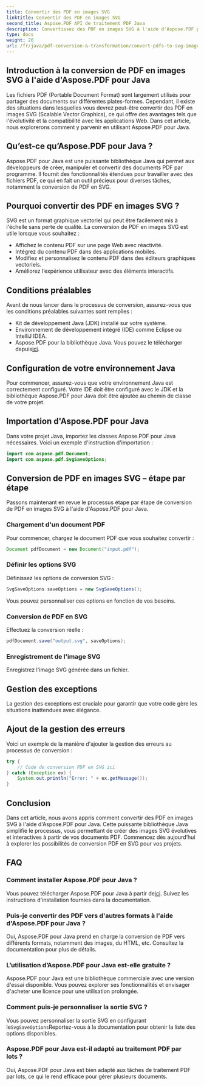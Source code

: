 ```yaml
---
title: Convertir des PDF en images SVG
linktitle: Convertir des PDF en images SVG
second_title: Aspose.PDF API de traitement PDF Java
description: Convertissez des PDF en images SVG à l'aide d'Aspose.PDF pour Java - Guide étape par étape pour une conversion transparente de PDF en SVG avec Aspose.PDF pour Java.
type: docs
weight: 20
url: /fr/java/pdf-conversion-&-transformation/convert-pdfs-to-svg-images/
---
```


## Introduction à la conversion de PDF en images SVG à l'aide d'Aspose.PDF pour Java

Les fichiers PDF (Portable Document Format) sont largement utilisés pour partager des documents sur différentes plates-formes. Cependant, il existe des situations dans lesquelles vous devrez peut-être convertir des PDF en images SVG (Scalable Vector Graphics), ce qui offre des avantages tels que l'évolutivité et la compatibilité avec les applications Web. Dans cet article, nous explorerons comment y parvenir en utilisant Aspose.PDF pour Java.

## Qu’est-ce qu’Aspose.PDF pour Java ?

Aspose.PDF pour Java est une puissante bibliothèque Java qui permet aux développeurs de créer, manipuler et convertir des documents PDF par programme. Il fournit des fonctionnalités étendues pour travailler avec des fichiers PDF, ce qui en fait un outil précieux pour diverses tâches, notamment la conversion de PDF en SVG.

## Pourquoi convertir des PDF en images SVG ?

SVG est un format graphique vectoriel qui peut être facilement mis à l'échelle sans perte de qualité. La conversion de PDF en images SVG est utile lorsque vous souhaitez :

- Affichez le contenu PDF sur une page Web avec réactivité.
- Intégrez du contenu PDF dans des applications mobiles.
- Modifiez et personnalisez le contenu PDF dans des éditeurs graphiques vectoriels.
- Améliorez l’expérience utilisateur avec des éléments interactifs.

## Conditions préalables

Avant de nous lancer dans le processus de conversion, assurez-vous que les conditions préalables suivantes sont remplies :

- Kit de développement Java (JDK) installé sur votre système.
- Environnement de développement intégré (IDE) comme Eclipse ou IntelliJ IDEA.
-  Aspose.PDF pour la bibliothèque Java. Vous pouvez le télécharger depuis[ici](https://releases.aspose.com/pdf/java/).

## Configuration de votre environnement Java

Pour commencer, assurez-vous que votre environnement Java est correctement configuré. Votre IDE doit être configuré avec le JDK et la bibliothèque Aspose.PDF pour Java doit être ajoutée au chemin de classe de votre projet.

## Importation d'Aspose.PDF pour Java

Dans votre projet Java, importez les classes Aspose.PDF pour Java nécessaires. Voici un exemple d'instruction d'importation :

```java
import com.aspose.pdf.Document;
import com.aspose.pdf.SvgSaveOptions;
```

## Conversion de PDF en images SVG – étape par étape

Passons maintenant en revue le processus étape par étape de conversion de PDF en images SVG à l'aide d'Aspose.PDF pour Java.

### Chargement d'un document PDF

Pour commencer, chargez le document PDF que vous souhaitez convertir :

```java
Document pdfDocument = new Document("input.pdf");
```

### Définir les options SVG

Définissez les options de conversion SVG :

```java
SvgSaveOptions saveOptions = new SvgSaveOptions();
```

Vous pouvez personnaliser ces options en fonction de vos besoins.

### Conversion de PDF en SVG

Effectuez la conversion réelle :

```java
pdfDocument.save("output.svg", saveOptions);
```

### Enregistrement de l'image SVG

Enregistrez l'image SVG générée dans un fichier.

## Gestion des exceptions

La gestion des exceptions est cruciale pour garantir que votre code gère les situations inattendues avec élégance.

## Ajout de la gestion des erreurs

Voici un exemple de la manière d'ajouter la gestion des erreurs au processus de conversion :

```java
try {
    // Code de conversion PDF en SVG ici
} catch (Exception ex) {
    System.out.println("Error: " + ex.getMessage());
}
```

## Conclusion

Dans cet article, nous avons appris comment convertir des PDF en images SVG à l'aide d'Aspose.PDF pour Java. Cette puissante bibliothèque Java simplifie le processus, vous permettant de créer des images SVG évolutives et interactives à partir de vos documents PDF. Commencez dès aujourd’hui à explorer les possibilités de conversion PDF en SVG pour vos projets.

## FAQ

### Comment installer Aspose.PDF pour Java ?

 Vous pouvez télécharger Aspose.PDF pour Java à partir de[ici](https://releases.aspose.com/pdf/java/). Suivez les instructions d'installation fournies dans la documentation.

### Puis-je convertir des PDF vers d'autres formats à l'aide d'Aspose.PDF pour Java ?

Oui, Aspose.PDF pour Java prend en charge la conversion de PDF vers différents formats, notamment des images, du HTML, etc. Consultez la documentation pour plus de détails.

### L’utilisation d’Aspose.PDF pour Java est-elle gratuite ?

Aspose.PDF pour Java est une bibliothèque commerciale avec une version d'essai disponible. Vous pouvez explorer ses fonctionnalités et envisager d'acheter une licence pour une utilisation prolongée.

### Comment puis-je personnaliser la sortie SVG ?

 Vous pouvez personnaliser la sortie SVG en configurant le`SvgSaveOptions`Reportez-vous à la documentation pour obtenir la liste des options disponibles.

### Aspose.PDF pour Java est-il adapté au traitement PDF par lots ?

Oui, Aspose.PDF pour Java est bien adapté aux tâches de traitement PDF par lots, ce qui le rend efficace pour gérer plusieurs documents.